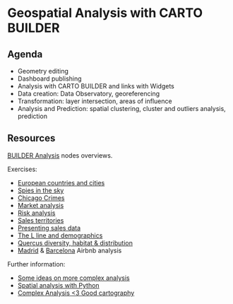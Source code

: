 Geospatial Analysis with CARTO BUILDER
======================================

## Agenda

* Geometry editing
* Dashboard publishing
* Analysis with CARTO BUILDER and links with Widgets
* Data creation: Data Observatory, georeferencing
* Transformation: layer intersection, areas of influence
* Analysis and Prediction: spatial clustering, cluster and outliers analysis, prediction


## Resources

[BUILDER Analysis](https://docs.google.com/a/cartodb.com/document/d/1EmuckitxKQFw0vrmoMa0rGk5cCtAEZ_hUFSl0WF9QTQ/edit?usp=sharing) nodes overviews.

Exercises:

* [European countries and cities](exercises/europe.md)
* [Spies in the sky](exercises/spies_sky.md)
* [Chicago Crimes](exercises/chicago.md)
* [Market analysis](exercises/dominos.md)
* [Risk analysis](exercises/railways.md)
* [Sales territories](exercises/portland.md)
* [Presenting sales data](exercises/stores.md)
* [The L line and demographics](exercises/l_line.md)
* [Quercus diversity, habitat & distribution](exercises/quercus.md)
* [Madrid](exercises/madrid.md) & [Barcelona](exercises/barcelona.md) Airbnb analysis

Further information:

* [Some ideas on more complex analysis](https://carto.com/blog/author/abel-vazquez)
* [Spatial analysis with Python](https://pysal.readthedocs.io/en/v1.11.0/)
* [Complex Analysis <3 Good cartography](https://team.carto.com/u/mamataakella/me)
